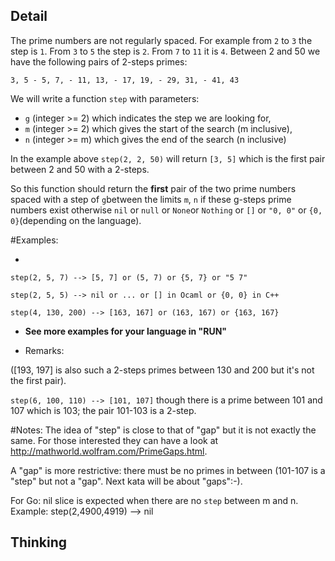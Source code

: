 ## Detail

The prime numbers are not regularly spaced. For example from `2` to `3` the step is `1`. From `3` to `5` the step is `2`. From `7` to `11` it is `4`. Between 2 and 50 we have the following pairs of 2-steps primes:

`3, 5 - 5, 7, - 11, 13, - 17, 19, - 29, 31, - 41, 43`

We will write a function `step` with parameters:

- `g` (integer >= 2) which indicates the step we are looking for,
- `m` (integer >= 2) which gives the start of the search (m inclusive),
- `n` (integer >= m) which gives the end of the search (n inclusive)

In the example above `step(2, 2, 50)` will return `[3, 5]` which is the first pair between 2 and 50 with a 2-steps.

So this function should return the **first** pair of the two prime numbers spaced with a step of `g`between the limits `m`, `n` if these g-steps prime numbers exist otherwise `nil` or `null` or `None`or `Nothing` or `[]` or `"0, 0"` or `{0, 0}`(depending on the language). 

\#Examples:

- ​

`step(2, 5, 7) --> [5, 7] or (5, 7) or {5, 7} or "5 7"`

`step(2, 5, 5) --> nil or ... or [] in Ocaml or {0, 0} in C++`

`step(4, 130, 200) --> [163, 167] or (163, 167) or {163, 167}`

- **See more examples for your language in "RUN"**


- Remarks:

([193, 197] is also such a 2-steps primes between 130 and 200 but it's not the first pair).

`step(6, 100, 110) --> [101, 107]` though there is a prime between 101 and 107 which is 103; the pair 101-103 is a 2-step.

\#Notes: The idea of "step" is close to that of "gap" but it is not exactly the same. For those interested they can have a look at <http://mathworld.wolfram.com/PrimeGaps.html>. 

A "gap" is more restrictive: there must be no primes in between (101-107 is a "step" but not a "gap". Next kata will be about "gaps":-).

For Go: nil slice is expected when there are no `step` between m and n. Example: step(2,4900,4919) --> nil

## Thinking


